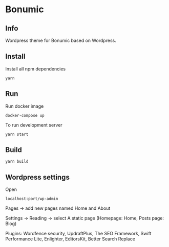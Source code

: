 # Bonumic

## Info

Wordpress theme for Bonumic based on Wordpress.

## Install

Install all npm dependencies

```
yarn
```

## Run

Run docker image

```
docker-compose up
```

To run development server

```
yarn start
```

## Build

```
yarn build
```

## Wordpress settings

Open

```
localhost:port/wp-admin
```

Pages -> add new pages named Home and About

Settings -> Reading -> select A static page (Homepage: Home, Posts page: Blog)

Plugins: Wordfence security, UpdraftPlus, The SEO Framework, Swift Performance Lite, Enlighter, EditorsKit, Better Search Replace
